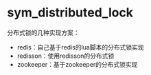 # sym_distributed_lock
分布式锁的几种实现方案：
* redis：自己基于redis的lua脚本的分布式锁实现
* redisson：使用redisson的分布式锁
* zookeeper：基于zookeeper的分布式锁实现
